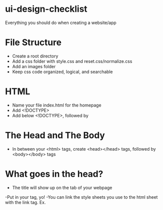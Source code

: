 # ui-design-checklist
Everything you should do when creating a website/app

# File Structure
- Create a root directory
- Add a css folder with style.css and reset.css/normalize.css
- Add an images folder
- Keep css code organized, logical, and searchable

# HTML
- Name your file index.html for the homepage
- Add <!DOCTYPE>
- Add <html> below <!DOCTYPE>, followed by </html>

# The Head and The Body
-  In between your &lt;html&gt; tags, create &lt;head&gt;&lt;/head&gt; tags, followed by &lt;body&gt;&lt;/body&gt; tags

# What goes in the head?
- <title>Your Title Goes Here</title> The title will show up on the tab of your webpage
-Put in your <meta> tag, yo!
-You can link the style sheets you use to the html sheet with the link tag. Ex. <link type="text/css" rel="stylesheet" href="style.css">

